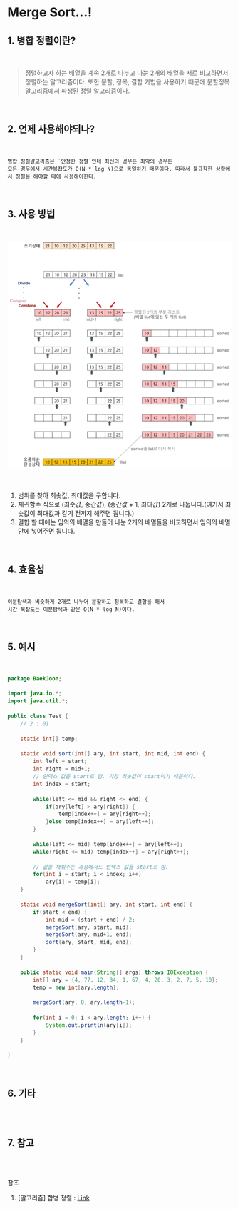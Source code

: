 Merge Sort...!
=======================

## 1. 병합 정렬이란?
<br>

> 정렬하고자 하는 배열을 계속 2개로 나누고 나눈 2개의 배열을 서로 비교하면서 정렬하는 알고리즘이다. 또한 분할, 정복, 결합 기법을 사용하기 때문에 분할정복 알고리즘에서 파생된 정렬 알고리즘이다.

<br>

## 2. 언제 사용해야되나?
<br>

    병합 정렬알고리즘은 `안정한 정렬`인데 최선의 경우든 최악의 경우든 
    모든 경우에서 시간복잡도가 O(N * log N)으로 동일하기 때문이다. 따라서 불규착한 상황에서 정렬을 해야할 때에 사용해야한다. 

<Br>

## 3. 사용 방법

<br>

![정복](./img/merge.png)

<br>

1. 범위를 찾아 최솟값, 최대값을 구합니다.
2. 재귀함수 식으로 (최솟값, 중간값), (중간값 + 1, 최대값) 2개로 나눕니다.(여기서 최솟값이 최대값과 같기 전까지 해주면 됩니다.)
3. 결합 할 때에는 임의의 배열을 만들어 나눈 2개의 배열들을 비교하면서 임의의 배열 안에 넣어주면 됩니다.



<br>

## 4. 효율성
<br>

    이분탐색과 비슷하게 2개로 나누어 분할하고 정복하고 결합을 해서
    시간 복잡도는 이분탐색과 같은 O(N * log N)이다.

<br>

## 5. 예시
<br>

``` java
package BaekJoon;

import java.io.*;
import java.util.*;

public class Test {
	// 2 : 01

	static int[] temp;

	static void sort(int[] ary, int start, int mid, int end) {
		int left = start;
		int right = mid+1;
        // 인덱스 값을 start로 함. 가장 최솟값이 start이기 때문이다.
		int index = start;
		
		while(left <= mid && right <= end) {
			if(ary[left] > ary[right]) {
				temp[index++] = ary[right++];
			}else temp[index++] = ary[left++];
		}
		
		while(left <= mid) temp[index++] = ary[left++];
		while(right <= mid) temp[index++] = ary[right++];
		
        // 값을 채워주는 과정에서도 인덱스 값을 start로 함.
		for(int i = start; i < index; i++)
			ary[i] = temp[i];
	}
	
	static void mergeSort(int[] ary, int start, int end) {
		if(start < end) {
			int mid = (start + end) / 2;
			mergeSort(ary, start, mid);
			mergeSort(ary, mid+1, end);
			sort(ary, start, mid, end);
		}
	}
	
	public static void main(String[] args) throws IOException {
		int[] ary = {4, 77, 12, 34, 1, 67, 4, 20, 3, 2, 7, 5, 10};
		temp = new int[ary.length];
		
		mergeSort(ary, 0, ary.length-1);
		
		for(int i = 0; i < ary.length; i++) {
			System.out.println(ary[i]);
		}
	}

}

```

<br>

## 6. 기타
<br>


<br>

## 7. 참고
<br>

<br>

참조
1. [알고리즘] 합병 정렬 : [Link](https://gmlwjd9405.github.io/2018/05/08/algorithm-merge-sort.html)